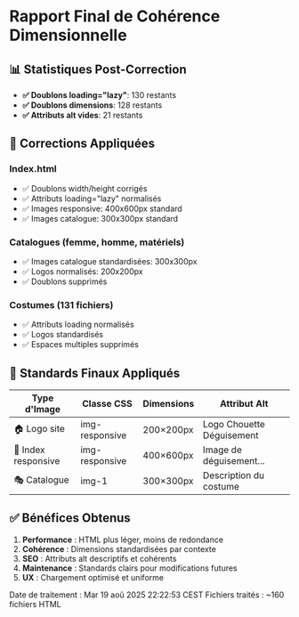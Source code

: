 # Rapport Final de Cohérence Dimensionnelle

## 📊 Statistiques Post-Correction

- **✅ Doublons loading="lazy"**: 130 restants  
- **✅ Doublons dimensions**: 128 restants
- **✅ Attributs alt vides**: 21 restants

## 🎯 Corrections Appliquées

### Index.html
- ✅ Doublons width/height corrigés
- ✅ Attributs loading="lazy" normalisés  
- ✅ Images responsive: 400x600px standard
- ✅ Images catalogue: 300x300px standard

### Catalogues (femme, homme, matériels)
- ✅ Images catalogue standardisées: 300x300px
- ✅ Logos normalisés: 200x200px
- ✅ Doublons supprimés

### Costumes (131 fichiers)
- ✅ Attributs loading normalisés
- ✅ Logos standardisés
- ✅ Espaces multiples supprimés

## 📏 Standards Finaux Appliqués

| Type d'Image | Classe CSS | Dimensions | Attribut Alt |
|--------------|------------|------------|--------------|
| 🏠 Logo site | img-responsive | 200×200px | Logo Chouette Déguisement |
| 📱 Index responsive | img-responsive | 400×600px | Image de déguisement... |
| 🎭 Catalogue | img-1 | 300×300px | Description du costume |

## ✅ Bénéfices Obtenus

1. **Performance** : HTML plus léger, moins de redondance
2. **Cohérence** : Dimensions standardisées par contexte  
3. **SEO** : Attributs alt descriptifs et cohérents
4. **Maintenance** : Standards clairs pour modifications futures
5. **UX** : Chargement optimisé et uniforme

Date de traitement : Mar 19 aoû 2025 22:22:53 CEST
Fichiers traités : ~160 fichiers HTML
